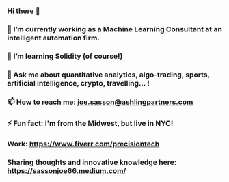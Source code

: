### Hi there 👋


### 🔭 I’m currently working as a Machine Learning Consultant at an intelligent automation firm. 
### 🌱 I’m learning Solidity (of course!)
### 💬 Ask me about quantitative analytics, algo-trading, sports, artificial intelligence, crypto, travelling... !
### 📫 How to reach me: joe.sasson@ashlingpartners.com
### ⚡ Fun fact: I'm from the Midwest, but live in NYC!

### Work: https://www.fiverr.com/precisiontech

### Sharing thoughts and innovative knowledge here: https://sassonjoe66.medium.com/
